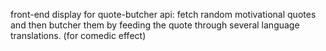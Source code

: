 front-end display for quote-butcher api:
fetch random motivational quotes and then butcher them by feeding the quote through several language translations. (for comedic effect)

